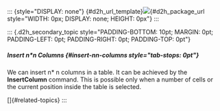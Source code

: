 ::: {style="DISPLAY: none"}
[](ms-xhelp:///?Id=d2h_url_template){#d2h_url_template}![](!package_url!){#d2h_package_url style="WIDTH: 0px; DISPLAY: none; HEIGHT: 0px"}
:::

::: {.d2h_secondary_topic style="PADDING-BOTTOM: 10pt; MARGIN: 0pt; PADDING-LEFT: 0pt; PADDING-RIGHT: 0pt; PADDING-TOP: 0pt"}
##### Insert n\*n Columns {#insert-nn-columns style="tab-stops: 0pt"}

We can insert n\* n columns in a table. It can be achieved by the **InsertColumn** command. This is possible only when a number of cells or the current position inside the table is selected.

[]{#related-topics}
:::
